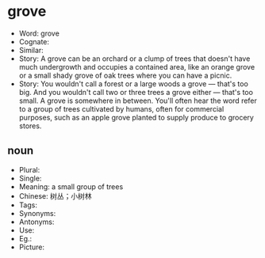 # grove

- Word: grove
- Cognate: 
- Similar: 
- Story: A grove can be an orchard or a clump of trees that doesn't have much undergrowth and occupies a contained area, like an orange grove or a small shady grove of oak trees where you can have a picnic.
- Story: You wouldn't call a forest or a large woods a grove — that's too big. And you wouldn't call two or three trees a grove either — that's too small. A grove is somewhere in between. You'll often hear the word refer to a group of trees cultivated by humans, often for commercial purposes, such as an apple grove planted to supply produce to grocery stores.

## noun

- Plural: 
- Single: 
- Meaning: a small group of trees
- Chinese: 树丛；小树林
- Tags: 
- Synonyms: 
- Antonyms: 
- Use: 
- Eg.: 
- Picture: 

